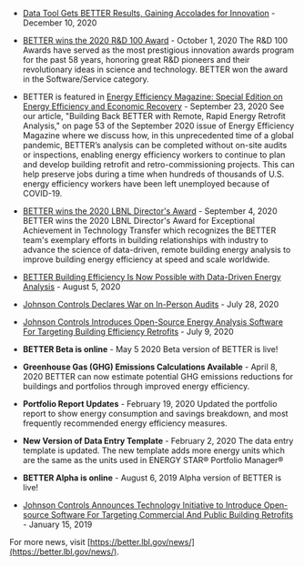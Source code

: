 
- [Data Tool Gets BETTER Results, Gaining Accolades for Innovation](https://www.icf.com/insights/culture/better-data-tool-rd100-award) - December 10, 2020

- [BETTER wins the 2020 R&D 100 Award](https://www.rdworldonline.com/rd-100-award-winners-announced-in-process-prototyping-and-software-services-categories/) - October 1, 2020
The R&D 100 Awards have served as the most prestigious innovation awards program for the past 58 years, honoring great R&D pioneers and their revolutionary ideas in science and technology. BETTER won the award in the Software/Service category.

- BETTER is featured in [Energy Efficiency Magazine: Special Edition on Energy Efficiency and Economic Recovery](https://www.energyefficiencymagazine.com/) - September 23, 2020
See our article, "Building Back BETTER with Remote, Rapid Energy Retrofit Analysis," on page 53 of the September 2020 issue of Energy Efficiency Magazine where we discuss how, in this unprecedented time of a global pandemic, BETTER’s analysis can be completed without on-site audits or inspections, enabling energy efficiency workers to continue to plan and develop building retrofit and retro-commissioning projects. This can help preserve jobs during a time when hundreds of thousands of U.S. energy efficiency workers have been left unemployed because of COVID-19.

- [BETTER wins the 2020 LBNL Director's Award](https://recognition.lbl.gov/2020-laureates/) - September 4, 2020
BETTER wins the 2020 LBNL Director's Award for Exceptional Achievement in Technology Transfer which recognizes the BETTER team's exemplary efforts in building relationships with industry to advance the science of data-driven, remote building energy analysis to improve building energy efficiency at speed and scale worldwide.

- [BETTER Building Efficiency Is Now Possible with Data-Driven Energy Analysis](https://www.ase.org/blog/better-building-efficiency-now-possible-data-driven-energy-analysis) - August 5, 2020

- [Johnson Controls Declares War on In-Person Audits](https://www.propmodo.com/johnson-controls-declares-war-on-in-person-audits/) - July 28, 2020

- [Johnson Controls Introduces Open-Source Energy Analysis Software For Targeting Building Efficiency Retrofits](https://www.johnsoncontrols.com/media-center/news/press-releases/2020/07/09/johnson-controls-introduces-opensource-energy-analysis-software-for-targeting-building-efficiency-re) - July 9, 2020

- **BETTER Beta is online** - May 5 2020
Beta version of BETTER is live!

- **Greenhouse Gas (GHG) Emissions Calculations Available** - April 8, 2020
BETTER can now estimate potential GHG emissions reductions for buildings and portfolios through improved energy efficiency.

- **Portfolio Report Updates** - February 19, 2020
Updated the portfolio report to show energy consumption and savings breakdown, and most frequently recommended energy efficiency measures.

- **New Version of Data Entry Template** - February 2, 2020
The data entry template is updated. The new template adds more energy units which are the same as the units used in ENERGY STAR® Portfolio Manager®

- **BETTER Alpha is online** - August 6, 2019
Alpha version of BETTER is live!

- [Johnson Controls Announces Technology Initiative to Introduce Open-source Software For Targeting Commercial And Public Building Retrofits](https://www.johnsoncontrols.com/media-center/news/press-releases/2019/01/15/open-source-software-for-targeting-commercial-and-public-building-retrofits) - January 15, 2019

For more news, visit [https://better.lbl.gov/news/](https://better.lbl.gov/news/). 
